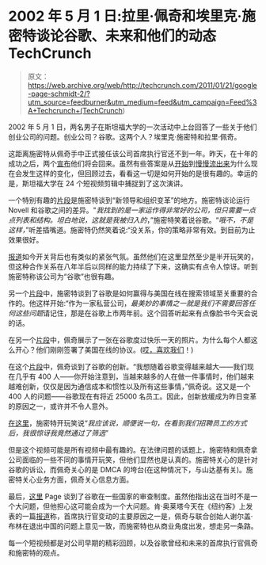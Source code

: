 # 2002 年 5 月 1 日:拉里·佩奇和埃里克·施密特谈论谷歌、未来和他们的动态 TechCrunch

> 原文：<https://web.archive.org/web/http://techcrunch.com/2011/01/21/google-page-schmidt-2/?utm_source=feedburner&utm_medium=feed&utm_campaign=Feed%3A+Techcrunch+(TechCrunch>)

2002 年 5 月 1 日，两名男子在斯坦福大学的一次活动中上台回答了一些关于他们创业公司的问题。创业公司？谷歌。这两个人？埃里克·施密特和拉里·佩奇。

这距离施密特从佩奇手中正式接任该公司首席执行官还不到一年。昨天，在十年的成功之后，两个[宣布](https://web.archive.org/web/20230202232415/https://techcrunch.com/2011/01/20/google-ceo-change/)他们将会回来。虽然有些答案是从[开始](https://web.archive.org/web/20230202232415/https://techcrunch.com/2011/01/20/google-page-schmidt/)到[慢慢流出来](https://web.archive.org/web/20230202232415/https://techcrunch.com/2011/01/20/techcrunch-interview-with-eric-schmidt-larry-page-and-sergey-brin/)为什么现在会发生这样的变化，但回顾过去，看看这一切是如何开始的是很有趣的。幸运的是，斯坦福大学在 24 个短视频剪辑中捕捉到了这次演讲。

一个特别有趣的[片段](https://web.archive.org/web/20230202232415/http://ecorner.stanford.edu/authorMaterialInfo.html?mid=1097)是施密特谈到“新领导和组织变革”的地方。施密特谈论运行 Novell 和谷歌之间的差异。"*我找到的是一家运作得非常好的公司，但只需要一点点列表和结构。坦白地说，这就是我被归入的*，”施密特笑着说谷歌。“*哦不，不是这样，*”听差插嘴道。施密特仍然笑着说:“没关系，你的策略非常有效。到目前为止效果很好。

[报道](https://web.archive.org/web/20230202232415/http://www.newyorker.com/online/blogs/newsdesk/2011/01/eric-schmidt-google.html?mbid=social_twitter)如今开关背后也有类似的紧张气氛。虽然他们在这里显然至少是半开玩笑的，但这种合作关系在八年半后以同样的能力持续了下来，这确实有点令人惊讶。听到施密特称该公司为“谷歌”也很有趣。

另一个[片段](https://web.archive.org/web/20230202232415/http://ecorner.stanford.edu/authorMaterialInfo.html?mid=1082)中，施密特谈到了谷歌是如何赢得与美国在线在搜索领域至关重要的合作的。他这样开始:“作为一家私营公司，*最美妙的事情之一就是我们不需要回答任何这些问题*请记住，那是在谷歌上市两年前。这个回答听起来有点像脸书今天会说的话。

在另一个[片段](https://web.archive.org/web/20230202232415/http://ecorner.stanford.edu/authorMaterialInfo.html?mid=1072)中，佩奇展示了一张在谷歌度过快乐一天的照片。为什么每个人都这么开心？他们刚刚签署了美国在线的协议。([哎，喜欢我们](https://web.archive.org/web/20230202232415/https://techcrunch.com/2010/09/28/tim-armstrong-we-got-techcrunch/)！)

在这个[片段](https://web.archive.org/web/20230202232415/http://ecorner.stanford.edu/authorMaterialInfo.html?mid=1074)中，佩奇谈到了谷歌的创新。“我想随着谷歌变得越来越大——我们现在几乎有 400 人——你开始注意到，当越来越多的人在做一件事情时，他们越来越难创新，仅仅是因为通信成本和惯性以及所有这些事情，”佩奇说。这又是一个 400 人的问题——谷歌现在有将近 25000 名员工。因此，创新放缓成为昨日变革的原因之一，或许并不令人意外。

[在这里](https://web.archive.org/web/20230202232415/http://ecorner.stanford.edu/authorMaterialInfo.html?mid=1080)，施密特开玩笑说“*我应该说，顺便说一句，在看到我们招聘员工的方式后，我很惊讶我竟然通过了筛选*”

但是这个视频可能是所有视频中最有趣的。在法律问题的话题上，施密特和佩奇拿公司面临的一些不同的事情开玩笑，但他们显然也是认真的。施密特关心的是针对谷歌的诉讼，而佩奇关心的是 DMCA 的垮台(在这种情况下，与山达基有关)。施密特关心业务方面，佩奇关心信息方面。

最后，[这里](https://web.archive.org/web/20230202232415/http://ecorner.stanford.edu/authorMaterialInfo.html?mid=1095) Page 谈到了谷歌在一些国家的审查制度。虽然他指出这在当时不是一个大问题，但他担心这可能会成为一个大问题。肯·奥莱塔今天在《纽约客》上发表的一篇[报道](https://web.archive.org/web/20230202232415/http://www.newyorker.com/online/blogs/newsdesk/2011/01/eric-schmidt-google.html?mbid=social_twitter)称，首席执行官变动的主要原因之一是，佩奇与联合创始人谢尔盖·布林在退出中国的问题上意见一致，而施密特也从商业角度出发，想走另一条路。

每一个短视频都是对公司早期的精彩回顾，以及谷歌曾经和未来的首席执行官佩奇和施密特的观点。